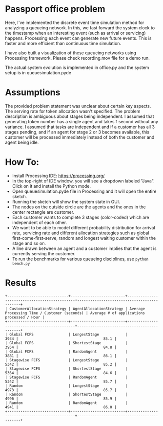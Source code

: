 # Passport office problem

Here, I've implemented the discrete event time simulation method for analyzing a queueing network. In this, we fast forward the system clock to the timestamp when an interesting event (such as arrival or servicing) happens. Processing each event can generate new future events. This is faster and more efficient than continuous time simulation.

I have also built a visualization of these queueing networks using Processing framework. Please check recording.mov file for a demo run. 

The actual system evolution is implemented in office.py and the system setup is in queuesimulation.pyde

# Assumptions

The provided problem statement was unclear about certain key aspects. The serving rate for token allocation wasn't specified. The problem description is ambiguous about stages being independent.
I assumed that generating token number has a single agent and takes 1 second without any variance. I assumed that tasks are independent and if a customer has all 3 stages pending, and if an agent for stage 2 or 3 becomes available, this customer will be processed immediately instead of both the customer and agent being idle.

# How To:

- Install Processing IDE: https://processing.org/
- In the top-right of IDE window, you will see a dropdown labeled "Java". Click on it and install the Python mode.
- Open queuesimulation.pyde file in Processing and it will open the entire sketch.
- Running the sketch will show the system state in GUI.
- The nodes on the outside circle are the agents and the ones in the center rectangle are customer.
- Each customer wants to complete 3 stages (color-coded) which are independent of each other.
- We want to be able to model different probability distribution for arrival rate, servicing rate and different allocation strategies such as global first-come-first-serve, random and longest waiting customer within the stage and so on.
- A line drawn between an agent and a customer implies that the agent is currently serving the customer.
- To run the benchmarks for various queueing disciplines, use `python bench.py`

# Results
```
+----------------------------+-------------------------+----------------------------------------------+--------------------------------------------+
| CustomerAllocationStrategy | AgentAllocationStrategy | Average Processing Time / Customer (seconds) | Average # of applications processed / Hour |
+----------------------------+-------------------------+----------------------------------------------+--------------------------------------------+
| Global FCFS                | LongestStage            |                                         3934 |                                       85.1 |
| Global FCFS                | ShortestStage           |                                         3954 |                                       84.8 |
| Global FCFS                | RandomAgent             |                                         3881 |                                       86.1 |
| Stagewise FCFS             | LongestStage            |                                         5342 |                                       85.2 |
| Stagewise FCFS             | ShortestStage           |                                         5364 |                                       84.6 |
| Stagewise FCFS             | RandomAgent             |                                         5342 |                                       85.7 |
| Random                     | LongestStage            |                                         4973 |                                       85.7 |
| Random                     | ShortestStage           |                                         4996 |                                       85.9 |
| Random                     | RandomAgent             |                                         4941 |                                       86.0 |
+----------------------------+-------------------------+----------------------------------------------+--------------------------------------------+

```
